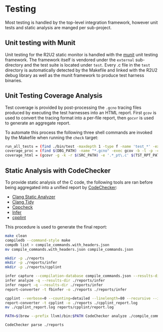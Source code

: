 # Testing

Most testing is handled by the top-level integration framework, however unit tests and static analysis are manged per sub-project.

## Unit testing with Munit

Unit testing for the R2U2 static monitor is handled with the [munit](https://nemequ.github.io/munit/) unit testing framework.
The framework itself is vendored under the `external` sub-directory and the test suite is located under `test`.
Every .c file in the `test` directory is automatically detected by the Makefile and linked with the R2U2 debug library as well as the munit framework to produce test harness binaries.

## Unit Testing Coverage Analysis

Test coverage is provided by post-processing the `.gcno` tracing files produced by executing the test harnesses into an HTML report.
First `gcov` is used to convert the tracing format into a per-file report, then `gocvr` is used to generate an aggregate report.

To automate this process the following three shell commands are invoked by the Makefile when running the `check` target:

```bash
run_all_tests = (find ./bin/test -maxdepth 1 -type f -name 'test_*' -exec {} \;)
coverage_proc = (find $(DBG_PATH) -name "*.gcno" -exec gcov -b -l -p -c {} \; && mv *.gcov $(TST_RPT_PATH))
coverage_html = (gcovr -g -k -r $(SRC_PATH) -e '.*_pt\.c' $(TST_RPT_PATH) --html --html-details -o $(TST_RPT_PATH)/index.html)
```

## Static Analysis with CodeChecker

To provide static analysis of the C code, the following tools are ran before being aggregated into a unified report by [CodeChecker](https://codechecker.readthedocs.io/en/latest/):
- [Clang Static Analyzer](https://clang-analyzer.llvm.org/)
- [Clang Tidy](https://clang.llvm.org/extra/clang-tidy/)
- [Cppcheck](https://codechecker.readthedocs.io/docs/tools/report-converter.md#cppcheck)
- [Infer](https://codechecker.readthedocs.io/docs/tools/report-converter.md#facebook-infer)
- [cpplint](https://codechecker.readthedocs.io/docs/tools/report-converter.md#cpplint)

This procedure is used to generate the final report:
```bash
make clean
compiledb --command-style make
compdb list > compile_commands.with_headers.json
mv compile_commands.with_headers.json compile_commands.json

mkdir -p ./reports
mkdir -p ./reports/infer
mkdir -p ./reports/cpplint

infer capture --compilation-database compile_commands.json --results-dir ./reports/infer
infer analyze -q --results-dir ./reports/infer
infer report -q --results-dir ./reports/infer
report-converter -t fbinfer -o ./reports ./reports/infer

cpplint --verbose=0 --counting=detailed --linelength=80 --recursive --includeorder=standardcfirst src > ./cpplint_report.log 2>&1
report-converter -t cpplint -o ./reports ./cpplint_report.log
mv ./cpplint_report.log reports/cpplint/report.log

PATH=$(brew --prefix llvm)/bin:$PATH CodeChecker analyze ./compile_commands.json --output ./reports

CodeChecker parse ./reports
```
